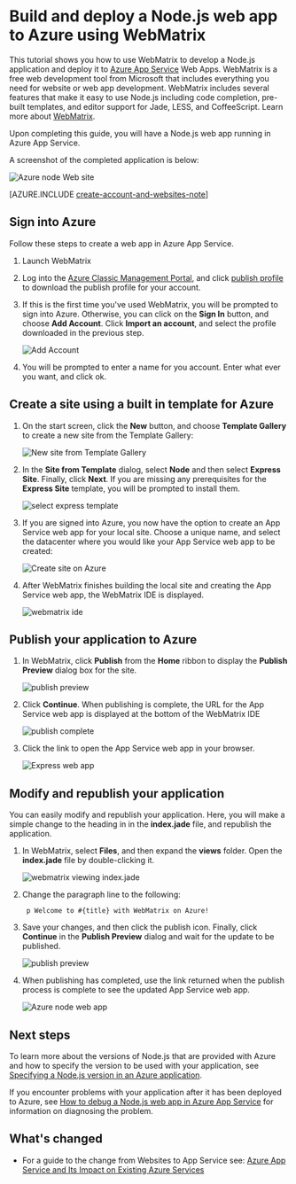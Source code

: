 <properties
    pageTitle="Build and deploy a Node.js web app to Azure using WebMatrix"
    description="A tutorial that teaches you how to use WebMatrix to develop a Node.js application and deploy it to Azure App Service Web Apps."
    services="app-service\web"
    documentationcenter="nodejs"
    author="rmcmurray"
    manager="erikre"
    editor="" />
<tags
    ms.assetid="42986058-57b8-42ea-af76-d6c6ba508608"
    ms.service="app-service-web"
    ms.workload="web"
    ms.tgt_pltfrm="na"
    ms.devlang="nodejs"
    ms.topic="article"
    ms.date="11/01/2016"
    wacn.date=""
    ms.author="robmcm" />

# Build and deploy a Node.js web app to Azure using WebMatrix
This tutorial shows you how to use WebMatrix to develop a Node.js application and deploy it to [Azure App Service](/documentation/articles/app-service-changes-existing-services/) Web Apps. WebMatrix is a free web development tool from Microsoft that includes everything you need for website or web app development. WebMatrix includes several features that make it easy to use Node.js including code completion, pre-built templates, and editor support for Jade, LESS, and CoffeeScript. Learn more about [WebMatrix](https://www.microsoft.com/web/webmatrix/).

Upon completing this guide, you will have a Node.js web app running in Azure App Service.

A screenshot of the completed application is below:

![Azure node Web site][webmatrix-node-completed]

[AZURE.INCLUDE [create-account-and-websites-note](../../includes/create-account-and-websites-note.md)]

## Sign into Azure
Follow these steps to create a web app in Azure App Service.

1. Launch WebMatrix
2. Log into the [Azure Classic Management Portal](https://manage.windowsazure.cn), and click [publish profile](https://manage.windowsazure.cn/publishsettings/index?client=powershell&schemaversion=1.0) to download the publish profile for your account.
2. If this is the first time you've used WebMatrix, you will be prompted to sign into Azure. Otherwise, you can click on the **Sign In** button, and choose **Add Account**. Click **Import an account**, and select the profile downloaded in the previous step.
   
    ![Add Account][addaccount]
4. You will be prompted to enter a name for you account. Enter what ever you want, and click ok.

## Create a site using a built in template for Azure
1. On the start screen, click the **New** button, and choose **Template Gallery** to create a new site from the Template Gallery:
   
    ![New site from Template Gallery][sitefromtemplate]
2. In the **Site from Template** dialog, select **Node** and then select **Express Site**. Finally, click **Next**. If you are missing any prerequisites for the **Express Site** template, you will be prompted to install them.
   
    ![select express template][webmatrix-templates]
3. If you are signed into Azure, you now have the option to create an App Service web app for your local site.  Choose a unique name, and select the datacenter where you would like your App Service web app to be created: 
   
    ![Create site on Azure][nodesitefromtemplateazure]
4. After WebMatrix finishes building the local site and creating the App Service web app, the WebMatrix IDE is displayed.
   
    ![webmatrix ide][webmatrix-ide]

## Publish your application to Azure
1. In WebMatrix, click **Publish** from the **Home** ribbon to display the **Publish Preview** dialog box for the site.
   
    ![publish preview][webmatrix-node-publishpreview]
2. Click **Continue**. When publishing is complete, the URL for the App Service web app is displayed at the bottom of the WebMatrix IDE
   
    ![publish complete][webmatrix-publish-complete]
3. Click the link to open the App Service web app in your browser.
   
    ![Express web app][webmatrix-node-express-site]

## Modify and republish your application
You can easily modify and republish your application. Here, you will make a simple change to the heading in in the **index.jade** file, and republish the application.

1. In WebMatrix, select **Files**, and then expand the **views** folder. Open the **index.jade** file by double-clicking it.
   
    ![webmatrix viewing index.jade][webmatrix-modify-index]
2. Change the paragraph line to the following:
   
        p Welcome to #{title} with WebMatrix on Azure!
3. Save your changes, and then click the publish icon. Finally, click **Continue** in the **Publish Preview** dialog and wait for the update to be published.
   
    ![publish preview][webmatrix-republish]
4. When publishing has completed, use the link returned when the publish process is complete to see the updated App Service web app.
   
    ![Azure node web app][webmatrix-node-completed]

## Next steps
To learn more about the versions of Node.js that are provided with Azure and how to specify the version to be used with your application, see [Specifying a Node.js version in an Azure application](/documentation/articles/nodejs-specify-node-version-azure-apps/).

If you encounter problems with your application after it has been deployed to Azure, see [How to debug a Node.js web app in Azure App Service](/documentation/articles/web-sites-nodejs-debug/) for information on diagnosing the problem.

## What's changed
* For a guide to the change from Websites to App Service see: [Azure App Service and Its Impact on Existing Azure Services](/documentation/articles/app-service-changes-existing-services/)

[WebMatrix WebSite]: http://www.microsoft.com/click/services/Redirect2.ashx?CR_CC=200106398
[WebMatrix for Azure]: http://go.microsoft.com/fwlink/?LinkID=253622&clcid=0x409

[webmatrix-node-completed]: ./media/web-sites-nodejs-use-webmatrix/webmatrix-node-complete.png
[webmatrix-templates]: ./media/web-sites-nodejs-use-webmatrix/webmatrix-templates.png

[webmatrix-node-publishpreview]: ./media/web-sites-nodejs-use-webmatrix/webmatrix-publishpreview.png

[webmatrix-ide]: ./media/web-sites-nodejs-use-webmatrix/webmatrix-ide.png
[webmatrix-publish-complete]: ./media/web-sites-nodejs-use-webmatrix/webmatrix-publish-complete.png
[webmatrix-node-express-site]: ./media/web-sites-nodejs-use-webmatrix/webmatrix-express-webiste.png
[webmatrix-modify-index]: ./media/web-sites-nodejs-use-webmatrix/webmatrix-node-edit.png
[webmatrix-republish]: ./media/web-sites-nodejs-use-webmatrix/webmatrix-republish.png
[addaccount]: ./media/web-sites-nodejs-use-webmatrix/webmatrix-add-account.png
[signin]: ./media/web-sites-nodejs-use-webmatrix/webmatrix-sign-in.png
[sitefromtemplate]: ./media/web-sites-nodejs-use-webmatrix/webmatrix-site-from-template.png
[nodesitefromtemplateazure]: ./media/web-sites-nodejs-use-webmatrix/webmatrix-node-site-azure.png
